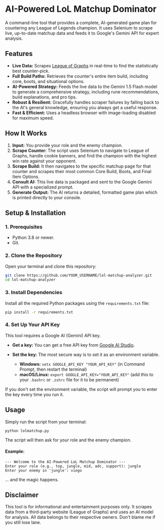 # AI-Powered LoL Matchup Dominator

A command-line tool that provides a complete, AI-generated game plan for countering any League of Legends champion. It uses Selenium to scrape live, up-to-date matchup data and feeds it to Google's Gemini API for expert analysis.

  <!-- You should replace this with a real screenshot of your app running! -->

## Features

- **Live Data:** Scrapes [League of Graphs](https://www.leagueofgraphs.com) in real-time to find the statistically best counter-pick.
- **Full Build Paths:** Retrieves the counter's entire item build, including core, boots, and situational options.
- **AI-Powered Strategy:** Feeds the live data to the Gemini 1.5 Flash model to generate a comprehensive strategy, including rune recommendations, build explanations, and pro tips.
- **Robust & Resilient:** Gracefully handles scraper failures by falling back to the AI's general knowledge, ensuring you always get a useful response.
- **Fast & Efficient:** Uses a headless browser with image-loading disabled for maximum speed.

## How It Works

1.  **Input:** You provide your role and the enemy champion.
2.  **Scrape Counter:** The script uses Selenium to navigate to League of Graphs, handle cookie banners, and find the champion with the highest win rate against your opponent.
3.  **Scrape Build:** It then navigates to the specific matchup page for that counter and scrapes their most common Core Build, Boots, and Final Item Options.
4.  **Consult AI:** This live data is packaged and sent to the Google Gemini API with a specialized prompt.
5.  **Generate Output:** The AI returns a detailed, formatted game plan which is printed directly to your console.

## Setup & Installation

### 1. Prerequisites
- Python 3.8 or newer.
- Git.

### 2. Clone the Repository
Open your terminal and clone this repository:
```bash
git clone https://github.com/YOUR_USERNAME/lol-matchup-analyzer.git
cd lol-matchup-analyzer
```

### 3. Install Dependencies
Install all the required Python packages using the `requirements.txt` file:
```bash
pip install -r requirements.txt
```

### 4. Set Up Your API Key
This tool requires a Google AI (Gemini) API key.

- **Get a key:** You can get a free API key from [Google AI Studio](https://aistudio.google.com/app/apikey).

- **Set the key:** The most secure way is to set it as an environment variable.
    - **Windows:** `setx GOOGLE_API_KEY "YOUR_API_KEY"` (in Command Prompt, then restart the terminal)
    - **macOS/Linux:** `export GOOGLE_API_KEY="YOUR_API_KEY"` (add this to your `.bashrc` or `.zshrc` file for it to be permanent)

If you don't set the environment variable, the script will prompt you to enter the key every time you run it.

## Usage

Simply run the script from your terminal:

```bash
python lolmatchup.py
```

The script will then ask for your role and the enemy champion.

#### Example:
```
--- Welcome to the AI-Powered LoL Matchup Dominator ---
Enter your role (e.g., top, jungle, mid, adc, support): jungle
Enter your enemy in 'jungle': viego
```
... and the magic happens.

## Disclaimer

This tool is for informational and entertainment purposes only. It scrapes data from a third-party website (League of Graphs) and uses an AI model for analysis. All data belongs to their respective owners. Don't blame me if you still lose lane.